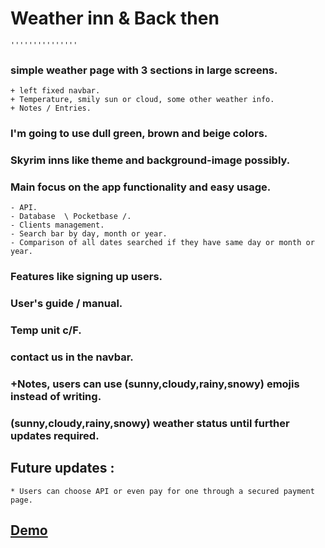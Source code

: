 # Weather inn & Back then <br>
	'''''''''''''''
### simple weather page with 3 sections in large screens.
	+ left fixed navbar.
	+ Temperature, smily sun or cloud, some other weather info.
	+ Notes / Entries.
### I'm going to use dull green, brown and beige colors.
### Skyrim inns like theme and background-image possibly.
### Main focus on the app functionality and easy usage.
	- API.
	- Database  \ Pocketbase /.
	- Clients management.
	- Search bar by day, month or year.
	- Comparison of all dates searched if they have same day or month or year.
### Features like signing up users.
### User's guide / manual.
### Temp unit c/F.
### contact us in the navbar.
### +Notes, users can use (sunny,cloudy,rainy,snowy) emojis instead of writing.
### (sunny,cloudy,rainy,snowy) weather status until further updates required.


## Future updates :
	* Users can choose API or even pay for one through a secured payment page.
	
## [Demo](https://0red0.github.io/Weather-inn/)